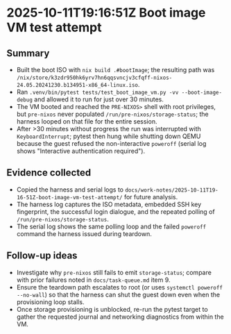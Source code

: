 # 2025-10-11T19:16:51Z Boot image VM test attempt

## Summary
- Built the boot ISO with `nix build .#bootImage`; the resulting path was `/nix/store/k3zdr950hk6yrv7hn6qqsvncjv3cfqff-nixos-24.05.20241230.b134951-x86_64-linux.iso`.
- Ran `.venv/bin/pytest tests/test_boot_image_vm.py -vv --boot-image-debug` and allowed it to run for just over 30 minutes.
- The VM booted and reached the `PRE-NIXOS>` shell with root privileges, but `pre-nixos` never populated `/run/pre-nixos/storage-status`; the harness looped on that file for the entire session.
- After >30 minutes without progress the run was interrupted with `KeyboardInterrupt`; pytest then hung while shutting down QEMU because the guest refused the non-interactive `poweroff` (serial log shows "Interactive authentication required").

## Evidence collected
- Copied the harness and serial logs to `docs/work-notes/2025-10-11T19-16-51Z-boot-image-vm-test-attempt/` for future analysis.
- The harness log captures the ISO metadata, embedded SSH key fingerprint, the successful login dialogue, and the repeated polling of `/run/pre-nixos/storage-status`.
- The serial log shows the same polling loop and the failed `poweroff` command the harness issued during teardown.

## Follow-up ideas
- Investigate why `pre-nixos` still fails to emit `storage-status`; compare with prior failures noted in `docs/task-queue.md` item 9.
- Ensure the teardown path escalates to root (or uses `systemctl poweroff --no-wall`) so that the harness can shut the guest down even when the provisioning loop stalls.
- Once storage provisioning is unblocked, re-run the pytest target to gather the requested journal and networking diagnostics from within the VM.

